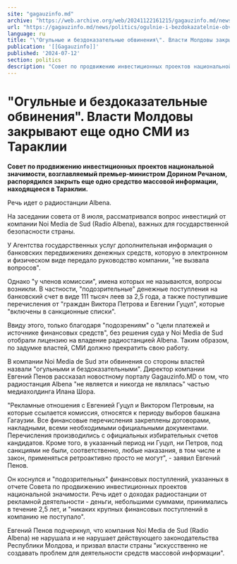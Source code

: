 ```yaml
---
site: "gagauzinfo.md"
archive: "https://web.archive.org/web/20241122161215/gagauzinfo.md/news/politics/ogulnie-i-bezdokazatelnie-obvineniya-vlasti-moldovi-zakrivayut-esche-odno-smi-iz-taraklii"
url: "https://gagauzinfo.md/news/politics/ogulnie-i-bezdokazatelnie-obvineniya-vlasti-moldovi-zakrivayut-esche-odno-smi-iz-taraklii"
language: ru
title: "\"Огульные и бездоказательные обвинения\". Власти Молдовы закрывают еще одно СМИ из Тараклии"
publication: '[[Gagauzinfo]]'
published: '2024-07-12'
section: politics
description: "Совет по продвижению инвестиционных проектов национальной значимости, возглавляемый премьер-министром Дорином Речаном, распорядился закрыть еще одно средство массовой информации, находящееся в Тараклии."
---
```


# "Огульные и бездоказательные обвинения". Власти Молдовы закрывают еще одно СМИ из Тараклии

**Совет по продвижению инвестиционных проектов национальной значимости, возглавляемый премьер-министром Дорином Речаном, распорядился закрыть еще одно средство массовой информации, находящееся в Тараклии.**

Речь идет о радиостанции Albena.

На заседании совета от 8 июля, рассматривался вопрос инвестиций от компании Noi Media de Sud (Radio Albena), важных для государственной безопасности страны.

У Агентства государственных услуг дополнительная информация о банковских передвижениях денежных средств, которую в электронном и физическом виде передало руководство компании, "не вызвала вопросов".

Однако "у членов комиссии", имена которых не называются, вопросы возникли. В частности, "подозрительные" денежные поступления на банковский счет в виде 111 тысяч леев за 2,5 года, а также поступившие перечисления от "граждан Виктора Петрова и Евгении Гуцул", которые "включены в санкционные списки".

Ввиду этого, только благодаря "подозрениям" о "цели платежей и источнике финансовых средств", без решения суда у Noi Media de Sud отобрали лицензию на владение радиостанцией Albena. Таким образом, по задумке властей, СМИ должно прекратить свою работу.

В компании Noi Media de Sud эти обвинения со стороны властей назвали "огульными и бездоказательными". Директор компании Евгений Пенов рассказал новостному порталу Gagauzinfo.MD о том, что радиостанция Albena "не является и никогда не являлась" частью медиахолдинга Илана Шора.

"Рекламные отношения с Евгенией Гуцул и Виктором Петровым, на которые ссылается комиссия, относятся к периоду выборов башкана Гагаузии. Все финансовые перечисления закреплены договорами, накладными, всеми необходимыми официальными документами. Перечисления производились с официальных избирательных счетов кандидатов. Кроме того, в указанный период ни Гуцул, ни Петров, под санкциями не были, соответственно, любые наказания, в том числе и закон, применяться ретроактивно просто не могут", - заявил Евгений Пенов.

Он коснулся и "подозрительных" финансовых поступлений, указанных в отчете Совета по продвижению инвестиционных проектов национальной значимости. Речь идет о доходах радиостанции от рекламной деятельности - деньги, небольшими суммами, принимались в течение 2,5 лет, и "никаких крупных финансовых поступлений в компанию не поступало".

Евгений Пенов подчеркнул, что компания Noi Media de Sud (Radio Albena) не нарушала и не нарушает действующего законодательства Республики Молдова, и призвал власти страны "искусственно не создавать проблем для деятельности средств массовой информации".